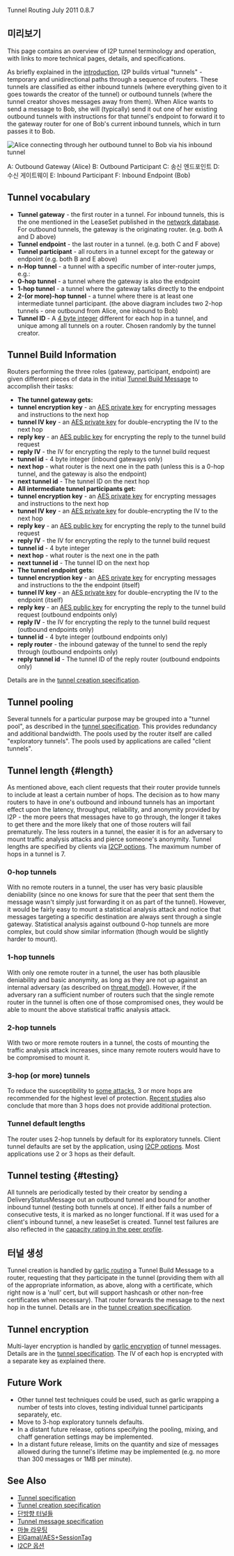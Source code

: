  Tunnel Routing July 2011 0.8.7 

## 미리보기

This page contains an overview of I2P tunnel terminology and operation,
with links to more technical pages, details, and specifications.

As briefly explained in the [introduction](), I2P
builds virtual \"tunnels\" - temporary and unidirectional paths through
a sequence of routers. These tunnels are classified as either inbound
tunnels (where everything given to it goes towards the creator of the
tunnel) or outbound tunnels (where the tunnel creator shoves messages
away from them). When Alice wants to send a message to Bob, she will
(typically) send it out one of her existing outbound tunnels with
instructions for that tunnel\'s endpoint to forward it to the gateway
router for one of Bob\'s current inbound tunnels, which in turn passes
it to Bob.

![Alice connecting through her outbound tunnel to Bob via his inbound
tunnel](images/tunnelSending.png "Alice connecting through her outbound tunnel to Bob via his inbound tunnel")

 A: Outbound Gateway (Alice)
 B: Outbound Participant
 C: 송신 엔드포인트
 D: 수신 게이트웨이
 E: Inbound Participant
 F: Inbound Endpoint (Bob)

## Tunnel vocabulary

- **Tunnel gateway** - the first router in a tunnel. For inbound
 tunnels, this is the one mentioned in the LeaseSet published in the
 [network database](). For outbound tunnels,
 the gateway is the originating router. (e.g. both A and D above)
- **Tunnel endpoint** - the last router in a tunnel. (e.g. both C and
 F above)
- **Tunnel participant** - all routers in a tunnel except for the
 gateway or endpoint (e.g. both B and E above)
- **n-Hop tunnel** - a tunnel with a specific number of inter-router
 jumps, e.g.:
 - **0-hop tunnel** - a tunnel where the gateway is also the
 endpoint
 - **1-hop tunnel** - a tunnel where the gateway talks directly to
 the endpoint
 - **2-(or more)-hop tunnel** - a tunnel where there is at least
 one intermediate tunnel participant. (the above diagram includes
 two 2-hop tunnels - one outbound from Alice, one inbound to Bob)
- **Tunnel ID** - A [4 byte
 integer](#type_TunnelId) different
 for each hop in a tunnel, and unique among all tunnels on a router.
 Chosen randomly by the tunnel creator.

## Tunnel Build Information

Routers performing the three roles (gateway, participant, endpoint) are
given different pieces of data in the initial [Tunnel Build
Message]() to accomplish their tasks:

- **The tunnel gateway gets:**
 - **tunnel encryption key** - an [AES private
 key](#type_SessionKey) for
 encrypting messages and instructions to the next hop
 - **tunnel IV key** - an [AES private
 key](#type_SessionKey) for
 double-encrypting the IV to the next hop
 - **reply key** - an [AES public
 key](#type_SessionKey) for
 encrypting the reply to the tunnel build request
 - **reply IV** - the IV for encrypting the reply to the tunnel
 build request
 - **tunnel id** - 4 byte integer (inbound gateways only)
 - **next hop** - what router is the next one in the path (unless
 this is a 0-hop tunnel, and the gateway is also the endpoint)
 - **next tunnel id** - The tunnel ID on the next hop
- **All intermediate tunnel participants get:**
 - **tunnel encryption key** - an [AES private
 key](#type_SessionKey) for
 encrypting messages and instructions to the next hop
 - **tunnel IV key** - an [AES private
 key](#type_SessionKey) for
 double-encrypting the IV to the next hop
 - **reply key** - an [AES public
 key](#type_SessionKey) for
 encrypting the reply to the tunnel build request
 - **reply IV** - the IV for encrypting the reply to the tunnel
 build request
 - **tunnel id** - 4 byte integer
 - **next hop** - what router is the next one in the path
 - **next tunnel id** - The tunnel ID on the next hop
- **The tunnel endpoint gets:**
 - **tunnel encryption key** - an [AES private
 key](#type_SessionKey) for
 encrypting messages and instructions to the the endpoint
 (itself)
 - **tunnel IV key** - an [AES private
 key](#type_SessionKey) for
 double-encrypting the IV to the endpoint (itself)
 - **reply key** - an [AES public
 key](#type_SessionKey) for
 encrypting the reply to the tunnel build request (outbound
 endpoints only)
 - **reply IV** - the IV for encrypting the reply to the tunnel
 build request (outbound endpoints only)
 - **tunnel id** - 4 byte integer (outbound endpoints only)
 - **reply router** - the inbound gateway of the tunnel to send the
 reply through (outbound endpoints only)
 - **reply tunnel id** - The tunnel ID of the reply router
 (outbound endpoints only)

Details are in the [tunnel creation
specification]().

## Tunnel pooling

Several tunnels for a particular purpose may be grouped into a \"tunnel
pool\", as described in the [tunnel
specification](#tunnel.pooling). This
provides redundancy and additional bandwidth. The pools used by the
router itself are called \"exploratory tunnels\". The pools used by
applications are called \"client tunnels\".

## Tunnel length {#length}

As mentioned above, each client requests that their router provide
tunnels to include at least a certain number of hops. The decision as to
how many routers to have in one\'s outbound and inbound tunnels has an
important effect upon the latency, throughput, reliability, and
anonymity provided by I2P - the more peers that messages have to go
through, the longer it takes to get there and the more likely that one
of those routers will fail prematurely. The less routers in a tunnel,
the easier it is for an adversary to mount traffic analysis attacks and
pierce someone\'s anonymity. Tunnel lengths are specified by clients via
[I2CP options](#options). The maximum number of
hops in a tunnel is 7.

### 0-hop tunnels

With no remote routers in a tunnel, the user has very basic plausible
deniability (since no one knows for sure that the peer that sent them
the message wasn\'t simply just forwarding it on as part of the tunnel).
However, it would be fairly easy to mount a statistical analysis attack
and notice that messages targeting a specific destination are always
sent through a single gateway. Statistical analysis against outbound
0-hop tunnels are more complex, but could show similar information
(though would be slightly harder to mount).

### 1-hop tunnels

With only one remote router in a tunnel, the user has both plausible
deniability and basic anonymity, as long as they are not up against an
internal adversary (as described on [threat
model]()). However, if the adversary ran a
sufficient number of routers such that the single remote router in the
tunnel is often one of those compromised ones, they would be able to
mount the above statistical traffic analysis attack.

### 2-hop tunnels

With two or more remote routers in a tunnel, the costs of mounting the
traffic analysis attack increases, since many remote routers would have
to be compromised to mount it.

### 3-hop (or more) tunnels

To reduce the susceptibility to [some attacks](), 3
or more hops are recommended for the highest level of protection.
[Recent studies]() also conclude that more than 3
hops does not provide additional protection.

### Tunnel default lengths

The router uses 2-hop tunnels by default for its exploratory tunnels.
Client tunnel defaults are set by the application, using [I2CP
options](#options). Most applications use 2 or 3
hops as their default.

## Tunnel testing {#testing}

All tunnels are periodically tested by their creator by sending a
DeliveryStatusMessage out an outbound tunnel and bound for another
inbound tunnel (testing both tunnels at once). If either fails a number
of consecutive tests, it is marked as no longer functional. If it was
used for a client\'s inbound tunnel, a new leaseSet is created. Tunnel
test failures are also reflected in the [capacity rating in the peer
profile](#capacity).

## 터널 생성

Tunnel creation is handled by [garlic
routing]() a Tunnel Build Message to a
router, requesting that they participate in the tunnel (providing them
with all of the appropriate information, as above, along with a
certificate, which right now is a \'null\' cert, but will support
hashcash or other non-free certificates when necessary). That router
forwards the message to the next hop in the tunnel. Details are in the
[tunnel creation specification]().

## Tunnel encryption

Multi-layer encryption is handled by [garlic
encryption]() of tunnel messages. Details
are in the [tunnel specification](). The IV
of each hop is encrypted with a separate key as explained there.

## Future Work

- Other tunnel test techniques could be used, such as garlic wrapping
 a number of tests into cloves, testing individual tunnel
 participants separately, etc.
- Move to 3-hop exploratory tunnels defaults.
- In a distant future release, options specifying the pooling, mixing,
 and chaff generation settings may be implemented.
- In a distant future release, limits on the quantity and size of
 messages allowed during the tunnel\'s lifetime may be implemented
 (e.g. no more than 300 messages or 1MB per minute).

## See Also

- [Tunnel
 specification]()
- [Tunnel creation
 specification]()
- [단방향
 터널들]()
- [Tunnel message
 specification]()
- [마늘 라우팅]()
- [ElGamal/AES+SessionTag]()
- [I2CP
 옵션](#options)



